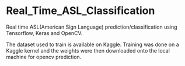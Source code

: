 # Real_Time_ASL_Classification
Real time ASL(American Sign Language) prediction/classification using Tensorflow, Keras and OpenCV.

The dataset used to train is available on Kaggle. Training was done on a Kaggle kernel and the weights were then downloaded onto the local machine for opencv prediction.

